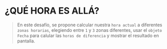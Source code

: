 # ¿QUÉ HORA ES ALLÁ?
> En este desafío, se propone calcular nuestra `hora actual` a diferentes `zonas horarias`, elegiendo entre `1` y `3` zonas diferentes, usar el `objeto Fecha` para calular las `horas de diferencia` y mostrar el resultado en pantalla.